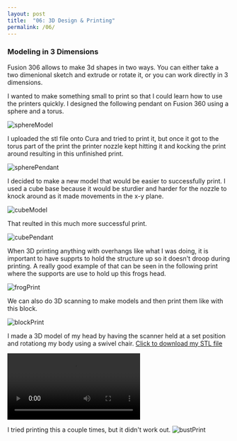 ```yaml
---
layout: post
title:  "06: 3D Design & Printing"
permalink: /06/
---
```


### Modeling in 3 Dimensions

Fusion 306 allows to make 3d shapes in two ways. You can either take a two dimenional sketch and extrude or rotate it, or you can work directly in 3 dimensions.

I wanted to make something small to print so that I could learn how to use the printers quickly. I designed the following pendant on Fusion 360 using a sphere and a torus.

<img src="sphereModel.png" alt="sphereModel">

I uploaded the stl file onto Cura and tried to print it, but once it got to the torus part of the print the printer nozzle kept hitting it and kocking the print around resulting in this unfinished print.

<img src="spherePendant.JPG" alt="spherePendant">

I decided to make a new model that would be easier to successfully print. I used a cube base because it would be sturdier and harder for the nozzle to knock around as it made movements in the x-y plane.

<img src="cubeModel.png" alt="cubeModel">

That reulted in this much more successful print.

<img src="cubePendant.JPG" alt="cubePendant">


When 3D printing anything with overhangs like what I was doing, it is important to have supprts to hold the structure up so it doesn't droop during printing. A really good example of that can be seen in the following print where the supports are use to hold up this frogs head.

<img src="frogPrint.JPG" alt="frogPrint">


We can also do 3D scanning to make models and then print them like with this block.

<img src="blockPrint.JPG" alt="blockPrint">

I made a 3D model of my head by having the scanner held at a set position and rotationg my body using a swivel chair.  <a href='myBust.stl' download>Click to download my STL file</a>
   
<video>
	<source src="3dPrintVid.mp4" type="video/mp4">
</video>

I tried printing this a couple times, but it didn't work out.
<img src="bustPrint.JPG" alt="bustPrint">


